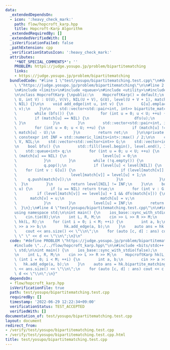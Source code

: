 ```yaml
---
data:
  _extendedDependsOn:
  - icon: ':heavy_check_mark:'
    path: flow/hopcroft_karp.hpp
    title: Hopcroft-Karp Algorithm
  _extendedRequiredBy: []
  _extendedVerifiedWith: []
  _isVerificationFailed: false
  _pathExtension: cpp
  _verificationStatusIcon: ':heavy_check_mark:'
  attributes:
    '*NOT_SPECIAL_COMMENTS*': ''
    PROBLEM: https://judge.yosupo.jp/problem/bipartitematching
    links:
    - https://judge.yosupo.jp/problem/bipartitematching
  bundledCode: "#line 1 \"test/yosupo/bipartitematching.test.cpp\"\n#define PROBLEM\
    \ \"https://judge.yosupo.jp/problem/bipartitematching\"\n\n#line 2 \"flow/hopcroft_karp.hpp\"\
    \n#include <limits>\n#include <queue>\n#include <utility>\n#include <vector>\n\
    \n\nclass HopcroftKarp {\npublic:\n    HopcroftKarp() = default;\n    HopcroftKarp(int\
    \ U, int V) : U(U), V(V), NIL(U + V), G(U), level(U + V + 1), match(U + V + 1,\
    \ NIL) {}\n\n    void add_edge(int u, int v) {\n        G[u].emplace_back(U +\
    \ v);\n    }\n\n    std::vector<std::pair<int, int>> bipartite_matching() {\n\
    \        while (bfs()) {\n            for (int u = 0; u < U; ++u) {\n        \
    \        if (match[u] == NIL) {\n                    dfs(u);\n               \
    \ }\n            }\n        }\n        std::vector<std::pair<int, int>> ret;\n\
    \        for (int u = 0; u < U; ++u) {\n            if (match[u] != NIL) ret.emplace_back(u,\
    \ match[u] - U);\n        }\n        return ret;\n    }\n\nprivate:\n    static\
    \ constexpr int INF = std::numeric_limits<int>::max() / 2;\n\n    const int U,\
    \ V, NIL;\n    std::vector<std::vector<int>> G;\n    std::vector<int> level, match;\n\
    \n    bool bfs() {\n        std::fill(level.begin(), level.end(), INF);\n    \
    \    std::queue<int> q;\n        for (int u = 0; u < U; ++u) {\n            if\
    \ (match[u] == NIL) {\n                level[u] = 0;\n                q.push(u);\n\
    \            }\n        }\n        while (!q.empty()) {\n            int u = q.front();\n\
    \            q.pop();\n            if (level[u] < level[NIL]) {\n            \
    \    for (int v : G[u]) {\n                    if (level[match[v]] == INF) {\n\
    \                        level[match[v]] = level[u] + 1;\n                   \
    \     q.push(match[v]);\n                    }\n                }\n          \
    \  }\n        }\n        return level[NIL] != INF;\n    }\n\n    bool dfs(int\
    \ u) {\n        if (u == NIL) return true;\n        for (int v : G[u]) {\n   \
    \         if (level[match[v]] == level[u] + 1 && dfs(match[v])) {\n          \
    \      match[v] = u;\n                match[u] = v;\n                return true;\n\
    \            }\n        }\n        level[u] = INF;\n        return false;\n  \
    \  }\n};\n#line 4 \"test/yosupo/bipartitematching.test.cpp\"\n\n#include <bits/stdc++.h>\n\
    using namespace std;\n\nint main() {\n    ios_base::sync_with_stdio(false);\n\
    \    cin.tie(0);\n\n    int L, R, M;\n    cin >> L >> R >> M;\n    HopcroftKarp\
    \ hk(L, R);\n    for (int i = 0; i < M; ++i) {\n        int a, b;\n        cin\
    \ >> a >> b;\n        hk.add_edge(a, b);\n    }\n    auto ans = hk.bipartite_matching();\n\
    \    cout << ans.size() << \"\\n\";\n    for (auto [c, d] : ans) cout << c <<\
    \ \" \" << d << \"\\n\";\n}\n"
  code: "#define PROBLEM \"https://judge.yosupo.jp/problem/bipartitematching\"\n\n\
    #include \"../../flow/hopcroft_karp.hpp\"\n\n#include <bits/stdc++.h>\nusing namespace\
    \ std;\n\nint main() {\n    ios_base::sync_with_stdio(false);\n    cin.tie(0);\n\
    \n    int L, R, M;\n    cin >> L >> R >> M;\n    HopcroftKarp hk(L, R);\n    for\
    \ (int i = 0; i < M; ++i) {\n        int a, b;\n        cin >> a >> b;\n     \
    \   hk.add_edge(a, b);\n    }\n    auto ans = hk.bipartite_matching();\n    cout\
    \ << ans.size() << \"\\n\";\n    for (auto [c, d] : ans) cout << c << \" \" <<\
    \ d << \"\\n\";\n}"
  dependsOn:
  - flow/hopcroft_karp.hpp
  isVerificationFile: true
  path: test/yosupo/bipartitematching.test.cpp
  requiredBy: []
  timestamp: '2022-06-29 12:22:34+09:00'
  verificationStatus: TEST_ACCEPTED
  verifiedWith: []
documentation_of: test/yosupo/bipartitematching.test.cpp
layout: document
redirect_from:
- /verify/test/yosupo/bipartitematching.test.cpp
- /verify/test/yosupo/bipartitematching.test.cpp.html
title: test/yosupo/bipartitematching.test.cpp
---
```

